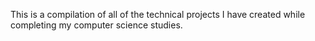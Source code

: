 This is a compilation of all of the technical projects I have created while completing my computer science studies.
